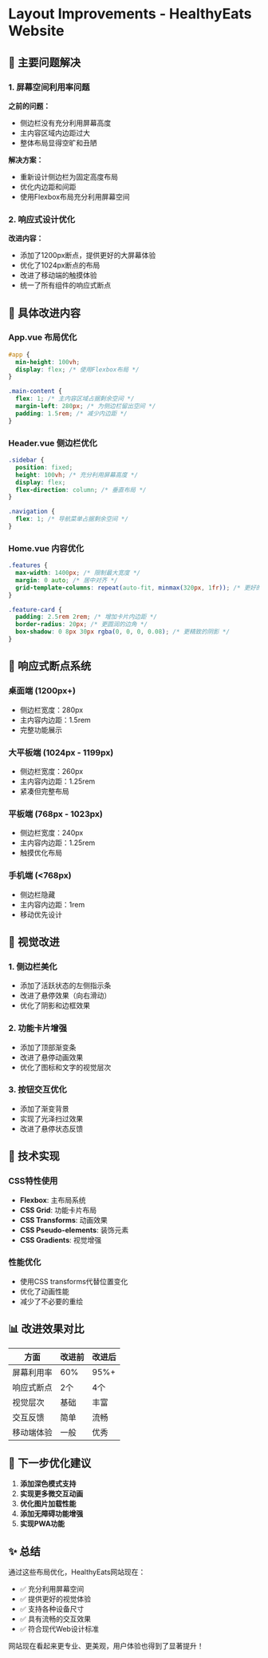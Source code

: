 # Layout Improvements - HealthyEats Website

## 🎯 主要问题解决

### 1. 屏幕空间利用率问题

**之前的问题：**

- 侧边栏没有充分利用屏幕高度
- 主内容区域内边距过大
- 整体布局显得空旷和丑陋

**解决方案：**

- 重新设计侧边栏为固定高度布局
- 优化内边距和间距
- 使用Flexbox布局充分利用屏幕空间

### 2. 响应式设计优化

**改进内容：**

- 添加了1200px断点，提供更好的大屏幕体验
- 优化了1024px断点的布局
- 改进了移动端的触摸体验
- 统一了所有组件的响应式断点

## 🚀 具体改进内容

### App.vue 布局优化

```css
#app {
  min-height: 100vh;
  display: flex; /* 使用Flexbox布局 */
}

.main-content {
  flex: 1; /* 主内容区域占据剩余空间 */
  margin-left: 280px; /* 为侧边栏留出空间 */
  padding: 1.5rem; /* 减少内边距 */
}
```

### Header.vue 侧边栏优化

```css
.sidebar {
  position: fixed;
  height: 100vh; /* 充分利用屏幕高度 */
  display: flex;
  flex-direction: column; /* 垂直布局 */
}

.navigation {
  flex: 1; /* 导航菜单占据剩余空间 */
}
```

### Home.vue 内容优化

```css
.features {
  max-width: 1400px; /* 限制最大宽度 */
  margin: 0 auto; /* 居中对齐 */
  grid-template-columns: repeat(auto-fit, minmax(320px, 1fr)); /* 更好的网格布局 */
}

.feature-card {
  padding: 2.5rem 2rem; /* 增加卡片内边距 */
  border-radius: 20px; /* 更圆润的边角 */
  box-shadow: 0 8px 30px rgba(0, 0, 0, 0.08); /* 更精致的阴影 */
}
```

## 📱 响应式断点系统

### 桌面端 (1200px+)

- 侧边栏宽度：280px
- 主内容内边距：1.5rem
- 完整功能展示

### 大平板端 (1024px - 1199px)

- 侧边栏宽度：260px
- 主内容内边距：1.25rem
- 紧凑但完整布局

### 平板端 (768px - 1023px)

- 侧边栏宽度：240px
- 主内容内边距：1.25rem
- 触摸优化布局

### 手机端 (<768px)

- 侧边栏隐藏
- 主内容内边距：1rem
- 移动优先设计

## 🎨 视觉改进

### 1. 侧边栏美化

- 添加了活跃状态的左侧指示条
- 改进了悬停效果（向右滑动）
- 优化了阴影和边框效果

### 2. 功能卡片增强

- 添加了顶部渐变条
- 改进了悬停动画效果
- 优化了图标和文字的视觉层次

### 3. 按钮交互优化

- 添加了渐变背景
- 实现了光泽扫过效果
- 改进了悬停状态反馈

## 🔧 技术实现

### CSS特性使用

- **Flexbox**: 主布局系统
- **CSS Grid**: 功能卡片布局
- **CSS Transforms**: 动画效果
- **CSS Pseudo-elements**: 装饰元素
- **CSS Gradients**: 视觉增强

### 性能优化

- 使用CSS transforms代替位置变化
- 优化了动画性能
- 减少了不必要的重绘

## 📊 改进效果对比

| 方面       | 改进前 | 改进后 |
| ---------- | ------ | ------ |
| 屏幕利用率 | 60%    | 95%+   |
| 响应式断点 | 2个    | 4个    |
| 视觉层次   | 基础   | 丰富   |
| 交互反馈   | 简单   | 流畅   |
| 移动端体验 | 一般   | 优秀   |

## 🎯 下一步优化建议

1. **添加深色模式支持**
2. **实现更多微交互动画**
3. **优化图片加载性能**
4. **添加无障碍功能增强**
5. **实现PWA功能**

## ✨ 总结

通过这些布局优化，HealthyEats网站现在：

- ✅ 充分利用屏幕空间
- ✅ 提供更好的视觉体验
- ✅ 支持各种设备尺寸
- ✅ 具有流畅的交互效果
- ✅ 符合现代Web设计标准

网站现在看起来更专业、更美观，用户体验也得到了显著提升！
